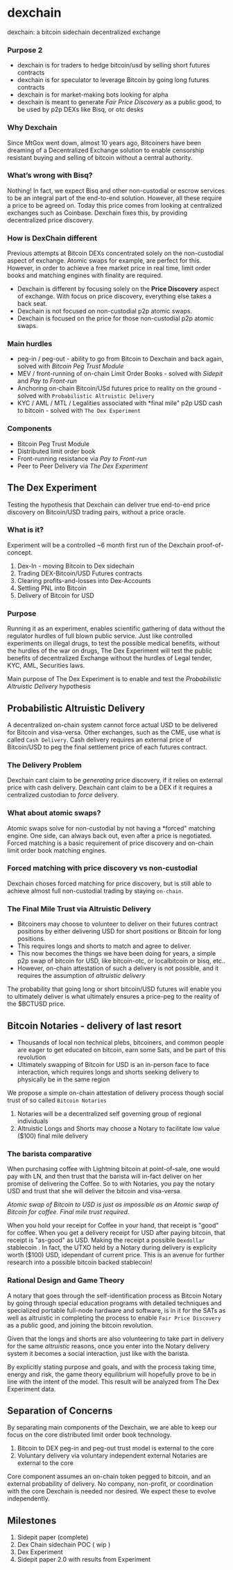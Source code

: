 # dexchain
dexchain: a bitcoin sidechain decentralized exchange 

### Purpose 2
* dexchain is for traders to hedge bitcoin/usd by selling short futures contracts 
* dexchain is for speculator to leverage Bitcoin by going long futures contracts 
* dexchain is for market-making bots looking for alpha 
* dexchain is meant to generate *Fair Price Discovery* as a public good, to be used by p2p DEXs like Bisq, or otc desks 

### Why Dexchain 
Since MtGox went down, almost 10 years ago, Bitcoiners have been dreaming of a Decentralized Exchange solution to enable censorship resistant buying and selling of bitcoin without a central authority.   

### What’s wrong with Bisq?
Nothing! In fact, we expect Bisq and other non-custodial or escrow services to be an integral part of the end-to-end solution. However, all these require a price to be agreed on. Today this price comes from looking at centralized exchanges such as Coinbase. Dexchain fixes this, by providing decentralized price discovery. 

### How is DexChain different 
Previous attempts at Bitcoin DEXs concentrated solely on the non-custodial aspect of exchange. Atomic swaps for example, are perfect for this. However, in order to achieve a free market price in real time, limit order books and matching engines with finality are required. 

* Dexchain is different by focusing solely on the **Price Discovery** aspect of exchange. With focus on price discovery, everything else takes a back seat. 
* Dexchain is not focused on non-custodial p2p atomic swaps. 
* Dexchain is focused on the price for those non-custodial p2p atomic swaps.  

### Main hurdles 
* peg-in / peg-out - ability to go from Bitcoin to Dexchain and back again, solved with *Bitcoin Peg Trust Module*
* MEV / front-running of on-chain Limit Order Books - solved with *Sidepit* and *Pay to Front-run* 
* Anchoring on-chain Bitcoin/USd futures price to reality on the ground - solved with `Probabilistic Altruistic Delivery` 
* KYC / AML / MTL / Legalities associated with *final mile" p2p USD cash to bitcoin - solved with `The Dex Experiment`

### Components 
* Bitcoin Peg Trust Module 
* Distributed limit order book 
* Front-running resistance via *Pay to Front-run* 
* Peer to Peer Delivery via *The Dex Experiment* 

## The Dex Experiment 
Testing the hypothesis that Dexchain can deliver true end-to-end price discovery on Bitcoin/USD trading pairs, without a price oracle. 

### What is it? 
Experiment will be a controlled ~6 month first run of the Dexchain proof-of-concept. 

1. Dex-In - moving Bitcoin to Dex sidechain 
2. Trading DEX-Bitcoin/USD Futures contracts 
3. Clearing profits-and-losses into Dex-Accounts 
4. Settling PNL into Bitcoin 
5. Delivery of Bitcoin for USD 

### Purpose 
Running it as an experiment, enables scientific gathering of data without the regulator hurdles of full blown public service. Just like controlled experiments on illegal drugs, to test the possible medical benefits, without the hurdles of the war on drugs, The Dex Experiment will test the public benefits of decentralized Exchange without the hurdles of Legal tender, KYC, AML, Securities laws. 

Main purpose of The Dex Experiment is to enable and test the *Probabilistic Altruistic Delivery* hypothesis 

## Probabilistic Altruistic Delivery
A decentralized on-chain system cannot force actual USD to be delivered for Bitcoin and visa-versa. Other exchanges, such as the CME, use what is called `Cash Delivery`. Cash delivery requires an external price of Bitcoin/USD to peg the final settlement price of each futures contract. 

### The Delivery Problem 
Dexchain cant claim to be *generating* price discovery, if it relies on external price with cash delivery. 
Dexchain cant claim to be a DEX if it requires a centralized custodian to *force* delivery. 

### What about atomic swaps? 
Atomic swaps solve for non-custodial by not having a *forced" matching engine. One side, can always back out, even after a price is negotiated. 
Forced matching is a basic requirement of price discovery and on-chain limit order book matching engines. 

### Forced matching with price discovery vs non-custodial 
Dexchain choses forced matching for price discovery, but is still able to achieve almost full non-custodial trading by staying `on-chain`. 

### The Final Mile Trust via Altruistic Delivery 
* Bitcoiners may choose to volunteer to deliver on their futures contract positions by either delivering USD for short positions or Bitcoin for long positions. 
* This requires longs and shorts to match and agree to deliver. 
* This now becomes the things we have been doing for years, a simple p2p swap of bitcoin for USD, like bitcoin-otc, or localbitcoin or bisq, etc.. 
* However, on-chain attestation of such a delivery is not possible, and it requires the assumption of *altruistic delivery* 

The probability that going long or short bitcoin/USD futures will enable you to ultimately deliver is what ultimately ensures a price-peg to the reality of the $BCTUSD price. 

## Bitcoin Notaries - delivery of last resort 
* Thousands of local non technical plebs, bitcoiners, and common people are eager to get educated on bitcoin, earn some Sats, and be part of this revolution 
* Ultimately swapping of Bitcoin for USD is an in-person face to face interaction, which requires longs and shorts seeking delivery to physically be in the same region 

We propose a simple on-chain attestation of delivery process though social trust of so called `Bitcoin Notaries`
1. Notaries will be a decentralized self governing group of regional individuals
2. Altruistic Longs and Shorts may choose a Notary to facilitate low value ($100) final mile delivery 

### The barista comparative 
When purchasing coffee with Lightning bitcoin at point-of-sale, one would pay with LN, and then trust that the barista will in-fact deliver on her promise of delivering the Coffee. So to with Notaries, you pay the notary USD and trust that she will deliver the bitcoin and visa-versa. 

*Atomic swap of Bitcoin to USD is just as impossible as an Atomic swap of Bitcoin for coffee. Final mile trust required.*  

When you hold your receipt for Coffee in your hand, that receipt is "good" for coffee. When you get a delivery receipt for USD after paying bitcoin, that receipt is "as-good" as USD. Making the receipt a possible `Dexdollar` stablecoin . In fact, the UTXO held by a Notary during delivery is explicity worth ($100) USD, idependant of current price. This is an avenue for further research into a possible bitcoin backed stablecoin!      

### Rational Design and Game Theory 
A notary that goes through the self-identification process as Bitcoin Notary by going through special education programs with detailed techniques and specialized portable full-node hardware and software, is in it for the SATs as well as altruistic in completing the process to enable `Fair Price Discovery` as a public good, and joining the bitcoin revolution. 

Given that the longs and shorts are also volunteering to take part in delivery for the same *altruistic* reasons, once you enter into the Notary delivery system it becomes a social interaction, just like with the barista. 

By explicitly stating purpose and goals, and with the process taking time, energy and risk, the game theory equilibrium will hopefully prove to be in line with the intent of the model. This result will be analyzed from The Dex Experiment data. 

## Separation of Concerns 
By separating main components of the Dexchain, we are able to keep our focus on the core distributed limit order book technology. 

1. Bitcoin to DEX peg-in and peg-out trust model is external to the core 
2. Voluntary delivery via voluntary independent external Notaries are external to the core  

Core component assumes an on-chain token pegged to bitcoin, and an external probability of delivery. No company, non-profit, or coordination with the core Dexchain is needed nor desired. We expect these to evolve independently. 

## Milestones 
1. Sidepit paper (complete) 
2. Dex Chain sidechain POC ( wip )  
3. Dex Experiment 
4. Sidepit paper 2.0 with results from Experiment 
